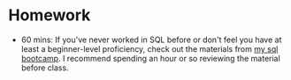 # Homework

- 60 mins: If you've never worked in SQL before or don't feel you have at least a beginner-level proficiency, check out the materials from [my sql bootcamp](https://github.com/MasonGallo/sql-bootcamp). I recommend spending an hour or so reviewing the material before class.
